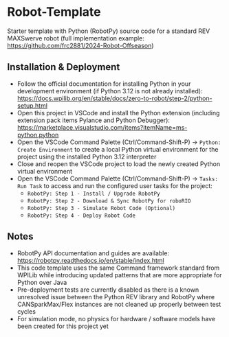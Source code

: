 # Robot-Template

Starter template with Python (RobotPy) source code for a standard REV MAXSwerve robot
(full implementation example: https://github.com/frc2881/2024-Robot-Offseason)

## Installation & Deployment
* Follow the official documentation for installing Python in your development environment (if Python 3.12 is not already installed): https://docs.wpilib.org/en/stable/docs/zero-to-robot/step-2/python-setup.html
* Open this project in VSCode and install the Python extension (including extension pack items Pylance and Python Debugger): https://marketplace.visualstudio.com/items?itemName=ms-python.python
* Open the VSCode Command Palette (Ctrl/Command-Shift-P) -> `Python: Create Environment` to create a local Python virtual environment for the project using the installed Python 3.12 interpreter
* Close and reopen the VSCode project to load the newly created Python virtual environment
* Open the VSCode Command Palette (Ctrl/Command-Shift-P) -> `Tasks: Run Task` to access and run the configured user tasks for the project:
  * `RobotPy: Step 1 - Install / Upgrade RobotPy`
  * `RobotPy: Step 2 - Download & Sync RobotPy for roboRIO`
  * `RobotPy: Step 3 - Simulate Robot Code (Optional)`
  * `RobotPy: Step 4 - Deploy Robot Code`  

## Notes
* RobotPy API documentation and guides are available: https://robotpy.readthedocs.io/en/stable/index.html
* This code template uses the same Command framework standard from WPILib while introducing updated patterns that are more appropriate for Python over Java
* Pre-deployment tests are currently disabled as there is a known unresolved issue between the Python REV library and RobotPy where CANSparkMax/Flex instances are not cleaned up properly between test cycles
* For simulation mode, no physics for hardware / software models have been created for this project yet